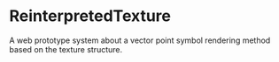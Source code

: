 # ReinterpretedTexture
A web prototype system about a vector point symbol rendering method based on the texture structure. 
